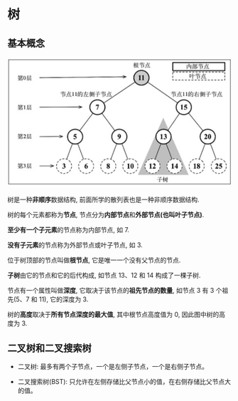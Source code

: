 # 树

## 基本概念

![树](../../../public/assets/tree.jpg)

树是一种**非顺序**数据结构, 前面所学的散列表也是一种非顺序数据结构.

树的每个元素都称为**节点**, 节点分为**内部节点**和**外部节点(也叫叶子节点)**.

**至少有一个子元素**的节点称为内部节点, 如 7.

**没有子元素**的节点称为外部节点或叶子节点, 如 3.

位于树顶部的节点叫做**根节点**, 它是唯一一个没有父节点的节点.

**子树**由它的节点和它的后代构成, 如节点 13、12 和 14 构成了一棵子树.

节点有一个属性叫做**深度**, 它取决于该节点的**祖先节点的数量**, 如节点 3 有 3 个祖先(5、7 和 11), 它的深度为 3.

树的**高度**取决于**所有节点深度的最大值**, 其中根节点高度值为 0, 因此图中树的高度为 3.

## 二叉树和二叉搜索树

- 二叉树: 最多有两个子节点，一个是左侧子节点，一个是右侧子节点。

- 二叉搜索树(BST): 只允许在左侧存储比父节点小的值，在右侧存储比父节点大的值。
